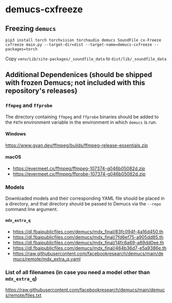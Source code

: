 # demucs-cxfreeze

## Freezing `demucs`

```
pip3 install torch torchvision torchaudio demucs SoundFile cx-Freeze
cxfreeze main.py --target-dir=dist --target-name=demucs-cxfreeze --packages=torch
```

Copy `venv/Lib/site-packages/_soundfile_data` to `dist/lib/_soundfile_data`

## Additional Dependenices (should be shipped with frozen Demucs; not included with this repository's releases)

### `ffmpeg` and `ffprobe`

The directory containing `ffmpeg` and `ffprobe` binaries should be added to the `PATH` environment variable in the environment in which `demucs` is run.

#### Windows

https://www.gyan.dev/ffmpeg/builds/ffmpeg-release-essentials.zip

#### macOS

- https://evermeet.cx/ffmpeg/ffmpeg-107374-g046b05082d.zip
- https://evermeet.cx/ffmpeg/ffprobe-107374-g046b05082d.zip

### Models

Downloaded models and their corresponding YAML file should be placed in a directory, and that directory should be passed to Demucs via the `--repo` command line argument.

#### `mdx_extra_q`

- https://dl.fbaipublicfiles.com/demucs/mdx_final/83fc094f-4a16d450.th
- https://dl.fbaipublicfiles.com/demucs/mdx_final/7fd6ef75-a905dd85.th
- https://dl.fbaipublicfiles.com/demucs/mdx_final/14fc6a69-a89dd0ee.th
- https://dl.fbaipublicfiles.com/demucs/mdx_final/464b36d7-e5a9386e.th
- https://raw.githubusercontent.com/facebookresearch/demucs/main/demucs/remote/mdx_extra_q.yaml

### List of all filenames (in case you need a model other than `mdx_extra_q`)

https://raw.githubusercontent.com/facebookresearch/demucs/main/demucs/remote/files.txt
